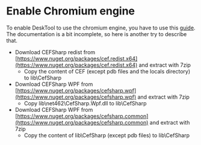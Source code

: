 # Enable Chromium engine

To enable DeskTool to use the chromium engine, you have to use this [guide](https://pode.readthedocs.io/en/latest/Tutorials/Misc/DesktopApp/#using-chromium-instead-of-internet-explorer). The documentation is a bit incomplete, so here is another try to describe that.

- Download CEFSharp redist from [https://www.nuget.org/packages/cef.redist.x64](https://www.nuget.org/packages/cef.redist.x64) and extract with 7zip
  - Copy the content of CEF (except pdb files and the locals directory) to lib\CefSharp
- Download CEFSharp WPF from [https://www.nuget.org/packages/cefsharp.wpf](https://www.nuget.org/packages/cefsharp.wpf) and extract with 7zip
  - Copy lib\net462\CefSharp.Wpf.dll to lib\CefSharp
- Download CEFSharp WPF from [https://www.nuget.org/packages/cefsharp.common](https://www.nuget.org/packages/cefsharp.common) and extract with 7zip
  - Copy the content of lib\CefSharp (except pdb files) to lib\CefSharp